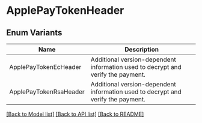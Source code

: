 # ApplePayTokenHeader

## Enum Variants

| Name | Description |
|---- | -----|
| ApplePayTokenEcHeader | Additional version-dependent information used to decrypt and verify the payment. |
| ApplePayTokenRsaHeader | Additional version-dependent information used to decrypt and verify the payment. |

[[Back to Model list]](../README.md#documentation-for-models) [[Back to API list]](../README.md#documentation-for-api-endpoints) [[Back to README]](../README.md)


